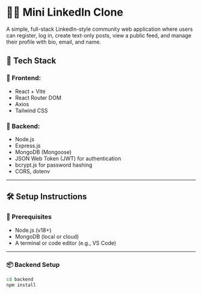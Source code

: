 # 🧑‍💼 Mini LinkedIn Clone

A simple, full-stack LinkedIn-style community web application where users can register, log in, create text-only posts, view a public feed, and manage their profile with bio, email, and name.

## 🚀 Tech Stack

### 🔧 Frontend:

- React + Vite
- React Router DOM
- Axios
- Tailwind CSS

### 🔧 Backend:

- Node.js
- Express.js
- MongoDB (Mongoose)
- JSON Web Token (JWT) for authentication
- bcrypt.js for password hashing
- CORS, dotenv

---

## 🛠️ Setup Instructions

### 🔗 Prerequisites

- Node.js (v18+)
- MongoDB (local or cloud)
- A terminal or code editor (e.g., VS Code)

---

### 📦 Backend Setup

```bash
cd backend
npm install
```
